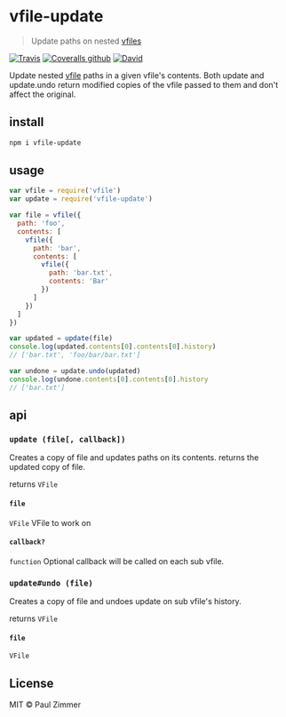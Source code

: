 # vfile-update

> Update paths on nested [vfiles](https://github.com/vfile/vfile)

[![Travis](https://img.shields.io/travis/mrzmmr/vfile-update.svg)](https://travis-ci.org/mrzmmr/vfile-update)
[![Coveralls github](https://img.shields.io/coveralls/github/mrzmmr/vfile-update.svg)](https://coveralls.io/github/mrzmmr/vfile-update)
[![David](https://img.shields.io/david/mrzmmr/vfile-update.svg)](https://david-dm.org/mrzmmr/vfile-update)


Update nested [vfile](https://github.com/vfile/vfile) paths in a given vfile's contents. Both update and update.undo return modified copies of the vfile passed to them and don't affect the original. 

## install

```sh
npm i vfile-update
```

## usage

```js
var vfile = require('vfile')
var update = require('vfile-update')

var file = vfile({
  path: 'foo',
  contents: [
    vfile({
      path: 'bar',
      contents: [
        vfile({
          path: 'bar.txt',
          contents: 'Bar'
        })
      ]
    })
  ]
})

var updated = update(file)
console.log(updated.contents[0].contents[0].history)
// ['bar.txt', 'foo/bar/bar.txt']

var undone = update.undo(updated)
console.log(undone.contents[0].contents[0].history
// ['bar.txt']
```

## api

### `update (file[, callback])`
Creates a copy of file and updates paths on its contents. returns the updated copy of file.

returns `VFile`

#### `file`
`VFile`
VFile to work on

#### `callback?`
`function`
Optional callback will be called on each sub vfile.

### `update#undo (file)`
Creates a copy of file and undoes update on sub vfile's history. 

returns `VFile`

#### `file`
`VFile`

## License

MIT &copy; Paul Zimmer
